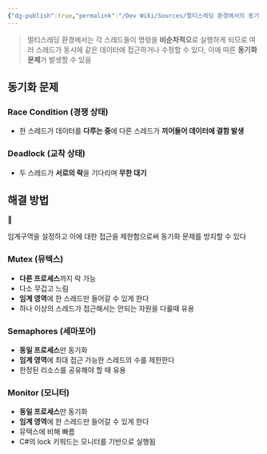 ```yaml
---
{"dg-publish":true,"permalink":"/Dev Wiki/Sources/멀티스레딩 환경에서의 동기화 문제/","noteIcon":"","created":"2025-05-23T01:17:31.080+09:00","updated":"2025-07-19T23:19:02.931+09:00"}
---
```



> 멀티스레딩 환경에서는 각 스레드들이 명령을 **비순차적으**로 실행하게 되므로 여러 스레드가 동시에 같은 데이터에 접근하거나 수정할 수 있다, 이에 따른 **동기화 문제**가 발생할 수 있음


## 동기화 문제

### Race Condition (경쟁 상태)

- 한 스레드가 데이터를 **다루는 중**에 다른 스레드가 **끼어들어 데이터에 결함 발생**

### Deadlock (교착 상태)

- 두 스레드가 **서로의 락**을 기다리며 **무한 대기**

## 해결 방법

<aside> 🤔

임계구역을 설정하고 이에 대한 접근을 제한함으로써 동기화 문제를 방지할 수 있다

</aside>

### Mutex (뮤텍스)

- **다른 프로세스**까지 락 가능
- 다소 무겁고 느림
- **임계 영역**에 한 스레드만 들어갈 수 있게 한다
- 하나 이상의 스레드가 접근해서는 안되는 자원을 다룰때 유용

### Semaphores (세마포어)

- **동일 프로세스**만 동기화
- **임계 영역**에 최대 접근 가능한 스레드의 수를 제한한다
- 한정된 리소스를 공유해야 할 때 유용

### Monitor (모니터)

- **동일 프로세스**만 동기화
- **임계 영역**에 한 스레드만 들어갈 수 있게 한다
- 뮤텍스에 비해 빠름
- C#의 lock 키워드는 모니터를 기반으로 실행됨